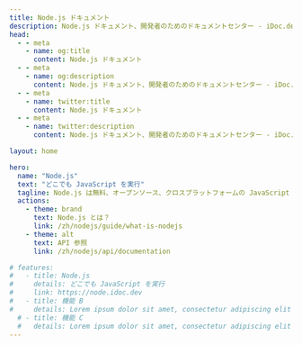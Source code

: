 ```yaml
---
title: Node.js ドキュメント
description: Node.js ドキュメント、開発者のためのドキュメントセンター - iDoc.dev
head:
  - - meta
    - name: og:title
      content: Node.js ドキュメント
  - - meta
    - name: og:description
      content: Node.js ドキュメント、開発者のためのドキュメントセンター - iDoc.dev
  - - meta
    - name: twitter:title
      content: Node.js ドキュメント
  - - meta
    - name: twitter:description
      content: Node.js ドキュメント、開発者のためのドキュメントセンター - iDoc.dev

layout: home

hero:
  name: "Node.js"
  text: "どこでも JavaScript を実行"
  tagline: Node.js は無料、オープンソース、クロスプラットフォームの JavaScript 実行環境で、開発者がサーバー、ウェブアプリケーション、コマンドラインツール、およびスクリプトを作成できるようにします。
  actions:
    - theme: brand
      text: Node.js とは？
      link: /zh/nodejs/guide/what-is-nodejs
    - theme: alt
      text: API 参照
      link: /zh/nodejs/api/documentation

# features:
#   - title: Node.js
#     details: どこでも JavaScript を実行
#     link: https://node.idoc.dev
#   - title: 機能 B
#     details: Lorem ipsum dolor sit amet, consectetur adipiscing elit
  # - title: 機能 C
  #   details: Lorem ipsum dolor sit amet, consectetur adipiscing elit
---
```

